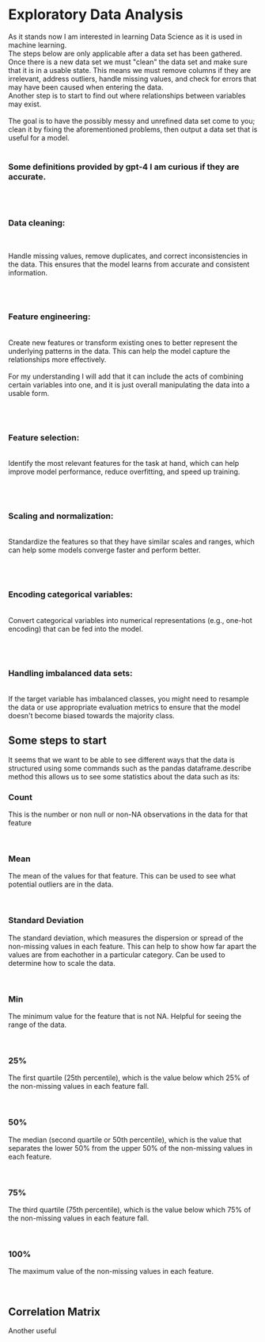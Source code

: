 # Exploratory Data Analysis

As it stands now I am interested in learning Data Science as it is used in machine learning.
</br>
The steps below are only applicable after a data set has been gathered. Once there is a new data set we must "clean" the data set and make sure that it is in a usable state. This means we must remove columns if they are irrelevant, address outliers, handle missing values, and check for errors that may have been caused when entering the data. 
<br/>
Another step is to start to find out where relationships between variables may exist. 
<br/><br/>
The goal is to have the possibly messy and unrefined data set come to you; clean it by fixing the aforementioned problems, then output a data set that is useful for a model.
<br/><br/>

### Some definitions provided by gpt-4 I am curious if they are accurate. 

<br/>
<br/>
<h3> Data cleaning: </h3> 
<br/>

Handle missing values, remove duplicates, and correct inconsistencies in the data. This ensures that the model learns from accurate and consistent information.

<br/>
<br/>

### Feature engineering: 

</br>
Create new features or transform existing ones to better represent the underlying patterns in the data. This can help the model capture the relationships more effectively.
</br></br>
For my understanding I will add that it can include the acts of combining certain variables into one, and it is just overall manipulating the data into a usable form.

<br/><br/>
### Feature selection: 
</br>
Identify the most relevant features for the task at hand, which can help improve model performance, reduce overfitting, and speed up training.

<br/><br/>
### Scaling and normalization: 
</br>
Standardize the features so that they have similar scales and ranges, which can help some models converge faster and perform better.

<br/><br/>
### Encoding categorical variables: 
</br>
Convert categorical variables into numerical representations (e.g., one-hot encoding) that can be fed into the model.

<br/><br/>
### Handling imbalanced data sets: 
</br>
If the target variable has imbalanced classes, you might need to resample the data or use appropriate evaluation metrics to ensure that the model doesn't become biased towards the majority class.



## Some steps to start

It seems that we want to be able to see different ways that the data is structured using some commands such as the pandas dataframe.describe method this allows us to see some statistics about the data such as its:

### Count

This is the number or non null or non-NA observations in the data for that feature

<br/>

### Mean

The mean of the values for that feature. This can be used to see what potential outliers are in the data.

<br/>

### Standard Deviation

The standard deviation, which measures the dispersion or spread of the non-missing values in each feature. This can help to show how far apart the values are from eachother in a particular category. Can be used to determine how to scale the data.

<br/>

### Min

The minimum value for the feature that is not NA. Helpful for seeing the range of the data.

<br/>

### 25%

The first quartile (25th percentile), which is the value below which 25% of the non-missing values in each feature fall.

<br/>

### 50%

The median (second quartile or 50th percentile), which is the value that separates the lower 50% from the upper 50% of the non-missing values in each feature.

<br/>

### 75%

The third quartile (75th percentile), which is the value below which 75% of the non-missing values in each feature fall.

<br/>

### 100%

The maximum value of the non-missing values in each feature.

<br/>

## Correlation Matrix

Another useful 
